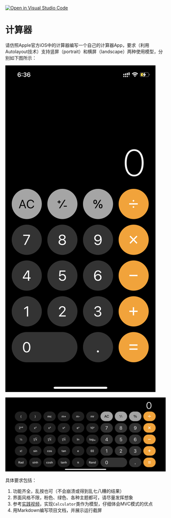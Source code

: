 [![Open in Visual Studio Code](https://classroom.github.com/assets/open-in-vscode-f059dc9a6f8d3a56e377f745f24479a46679e63a5d9fe6f495e02850cd0d8118.svg)](https://classroom.github.com/online_ide?assignment_repo_id=5846592&assignment_repo_type=AssignmentRepo)
# 计算器

请仿照Apple官方iOS中的计算器编写一个自己的计算器App，要求（利用Autolayout技术）支持竖屏（portrait）和横屏（landscape）两种使用模型，分别如下图所示：

![竖屏](https://raw.githubusercontent.com/iwork-2021/iw01/master/images/portrait.png)

![横屏](https://raw.githubusercontent.com/iwork-2021/iw01/master/images/landscape.png)

具体要求包括：

1. 功能齐全，乱按也可（不会崩溃或得到乱七八糟的结果）
2. 界面风格不限，粉色、绿色、各种主题都可，请尽量发挥想象
3. 参考[实践视频](https://www.bilibili.com/video/BV1Yr4y1c7HW)，实现`Calculator`类作为模型，仔细体会MVC模式的优点
4. 用Markdown编写项目文档，并展示运行截屏

